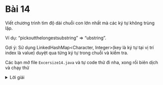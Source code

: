 # Bài 14
Viết chương trình tìm độ dài chuỗi con lớn nhất mà các ký tự không trùng lặp.

Ví dụ: “pickoutthelongestsubstring” => “ubstring”. 

Gợi ý: Sử dụng LinkedHashMap<Character, Integer>(key là ký tự tại vị trí index là value) duyệt qua từng ký tự trong chuỗi và kiểm tra.


Các bạn mở file `Excersize14.java` và tự code thử đi nha, xong rồi biên dịch và chạy thử

<details>
    <summary>Lời giải</summary>
    ```
        import java.util.LinkedHashMap;

        public class Excersize14 {
            static void longestSubstring(String inputString) {
                char[] arr1 = inputString.toCharArray();
                String long_str = null;
                int str_length = 0;
                // character at index i
                // LinkedHashMap for sure index follow to order
                LinkedHashMap<Character, Integer> charPosMap = new LinkedHashMap<>();
                for (int i = 0; i < arr1.length; i++) {
                    char ch = arr1[i];
                    if (!charPosMap.containsKey(ch)) {
                        charPosMap.put(ch, i);
                    } else {
                        i = charPosMap.get(ch);
                        charPosMap.clear();
                    }
                    if (charPosMap.size() > str_length) {
                        str_length = charPosMap.size();
                        long_str = charPosMap.keySet().toString();
                    }
                }
                System.out.println("Input String : " + inputString);
                System.out.println("The longest substring : " + long_str);
                System.out.println("The longest Substring Length : " + str_length);
            }
            public static void main(String[] args) {
                    longestSubstring("pickoutthelongestsubstring");
            }

        }

    ```
</details>